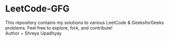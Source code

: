 # LeetCode-GFG
This repository contains my solutions to various LeetCode &amp; GeeksforGeeks problems. Feel free to explore, fork, and contribute! 
<br>
Author ~ Shreya Upadhyay

